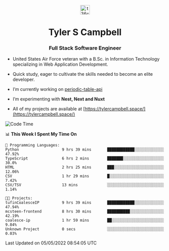 <p align="center">
<a href="https://www.linkedin.com/in/t36campbell" target="blank"><img align="center" src="https://ik.imagekit.io/t36campbell/Portfolio/linkedin.png.original_m8bbGgPh6.png" alt="t36campbell" height="30" width="30" /></a>
</p>
<h1 align="center">Tyler S Campbell</h1>
<h3 align="center">Full Stack Software Engineer</h3>

* United States Air Force veteran with a B.Sc. in Information Technology specializing in Web Application Development. 

* Quick study, eager to cultivate the skills needed to become an elite developer.

* I’m currently working on [periodic-table-api](https://github.com/t36campbell/periodic-table-api)

* I’m experimenting with **Nest, Next and Nuxt**

* All of my projects are available at [https://tylercampbell.space/](https://tylercampbell.space/)

<!--START_SECTION:waka-->
![Code Time](http://img.shields.io/badge/Code%20Time-1%2C618%20hrs%2033%20mins-blue)

📊 **This Week I Spent My Time On** 

```text
💬 Programming Languages: 
Python                   9 hrs 39 mins       ████████████░░░░░░░░░░░░░   47.92% 
TypeScript               6 hrs 2 mins        ███████░░░░░░░░░░░░░░░░░░   30.0% 
HTML                     2 hrs 25 mins       ███░░░░░░░░░░░░░░░░░░░░░░   12.06% 
CSV                      1 hr 29 mins        █░░░░░░░░░░░░░░░░░░░░░░░░   7.42% 
CSV/TSV                  13 mins             ░░░░░░░░░░░░░░░░░░░░░░░░░   1.14%

🐱‍💻 Projects: 
tufinCoalesceIP          9 hrs 39 mins       ████████████░░░░░░░░░░░░░   47.94% 
mcsteen-frontend         8 hrs 30 mins       ██████████░░░░░░░░░░░░░░░   42.19% 
coalesce-ip              1 hr 59 mins        ██░░░░░░░░░░░░░░░░░░░░░░░   9.84% 
Unknown Project          0 secs              ░░░░░░░░░░░░░░░░░░░░░░░░░   0.03%

```


 Last Updated on 05/05/2022 08:54:05 UTC
<!--END_SECTION:waka-->
